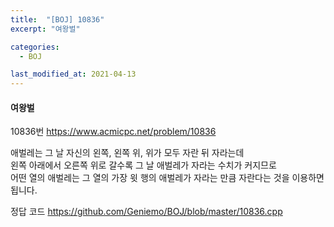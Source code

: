 ```yaml
---
title:  "[BOJ] 10836"
excerpt: "여왕벌"

categories:
  - BOJ

last_modified_at: 2021-04-13
---
```


#### 여왕벌

10836번 <https://www.acmicpc.net/problem/10836>

애벌레는 그 날 자신의 왼쪽, 왼쪽 위, 위가 모두 자란 뒤 자라는데<br>
왼쪽 아래에서 오른쪽 위로 갈수록 그 날 애벌레가 자라는 수치가 커지므로<br>
어떤 열의 애벌레는 그 열의 가장 윗 행의 애벌레가 자라는 만큼 자란다는 것을 이용하면 됩니다.

정답 코드 <https://github.com/Geniemo/BOJ/blob/master/10836.cpp>